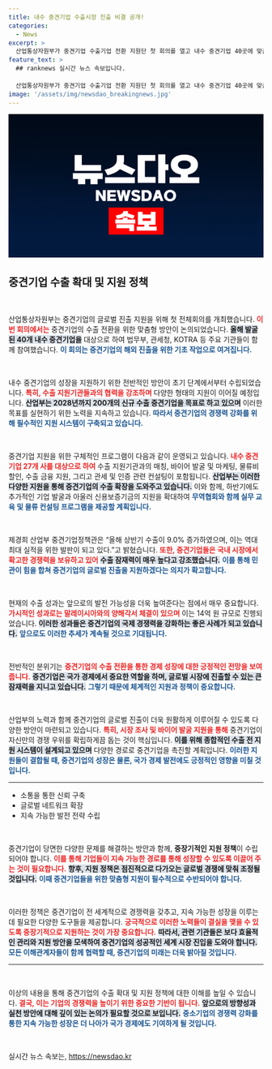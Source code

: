 ```yaml
---
title: 내수 중견기업 수출시장 진출 비결 공개!
categories:
  - News
excerpt: >
  산업통상자원부가 중견기업 수출기업 전환 지원단 첫 회의를 열고 내수 중견기업 40곳에 맞춤형 글로벌 진출방안을 논의했습니다. 올해 수출 1.7배 증가 전망과 함께 민관협력으로 역대 최대 수출실적을 목표로 한다는 소식이 주목받고 있습니다!
feature_text: >
  ## ranknews 실시간 뉴스 속보입니다.

  산업통상자원부가 중견기업 수출기업 전환 지원단 첫 회의를 열고 내수 중견기업 40곳에 맞춤형 글로벌 진출방안을 논의했습니다. 올해 수출 1.7배 증가 전망과 함께 민관협력으로 역대 최대 수출실적을 목표로 한다는 소식이 주목받고 있습니다!
image: '/assets/img/newsdao_breakingnews.jpg'
---
```


<p><img src="/assets/img/newsdao_breakingnews.jpg" alt="ranknews 속보" /></p>

<h2 data-ke-size="size26">중견기업 수출 확대 및 지원 정책</h2>

<p data-ke-size="size16">&nbsp;</p>

<p>산업통상자원부는 중견기업의 글로벌 진출 지원을 위해 첫 전체회의를 개최했습니다. <b><span style="color: #ee2323;">이번 회의에서는</span></b> 중견기업의 수출 전환을 위한 맞춤형 방안이 논의되었습니다. <b><span style="background-color: #21538527;">올해 발굴된 40개 내수 중견기업을</span></b> 대상으로 하여 법무부, 관세청, KOTRA 등 주요 기관들이 함께 참여했습니다. <b><span style="color: #1a5490;">이 회의는 중견기업의 해외 진출을 위한 기초 작업으로 여겨집니다.</span></b></p>

<p data-ke-size="size16">&nbsp;</p>

<p>내수 중견기업의 성장을 지원하기 위한 전반적인 방안이 초기 단계에서부터 수립되었습니다. <b><span style="color: #ee2323;">특히, 수출 지원기관들과의 협력을 강조하며</span></b> 다양한 형태의 지원이 이어질 예정입니다. <b><span style="background-color: #21538527;">산업부는 2028년까지 200개의 신규 수출 중견기업을 목표로 하고 있으며</span></b> 이러한 목표를 실현하기 위한 노력을 지속하고 있습니다. <b><span style="color: #1a5490;">따라서 중견기업의 경쟁력 강화를 위해 필수적인 지원 시스템이 구축되고 있습니다.</span></b></p>

<p data-ke-size="size16">&nbsp;</p>

<p>중견기업 지원을 위한 구체적인 프로그램이 다음과 같이 운영되고 있습니다. <b><span style="color: #ee2323;">내수 중견기업 27개 사를 대상으로 하여</span></b> 수출 지원기관과의 매칭, 바이어 발굴 및 마케팅, 물류비 할인, 수출 금융 지원, 그리고 관세 및 인증 관련 컨설팅이 포함됩니다. <b><span style="background-color: #21538527;">산업부는 이러한 다양한 지원을 통해 중견기업의 수출 확장을 도와주고 있습니다.</span></b> 이와 함께, 하반기에도 추가적인 기업 발굴과 아울러 신용보증기금의 지원을 확대하여 <b><span style="color: #1a5490;">무역협회와 함께 실무 교육 및 물류 컨설팅 프로그램을 제공할 계획입니다.</span></b></p>

<p data-ke-size="size16">&nbsp;</p>

<p>제경희 산업부 중견기업정책관은 “올해 상반기 수출이 9.0% 증가하였으며, 이는 역대 최대 실적을 위한 발판이 되고 있다.”고 밝혔습니다. <b><span style="color: #ee2323;">또한, 중견기업들은 국내 시장에서 확고한 경쟁력을 보유하고 있어</span></b> <b><span style="background-color: #21538527;">수출 잠재력이 매우 높다고 강조했습니다.</span></b> <b><span style="color: #1a5490;">이를 통해 민관이 힘을 합쳐 중견기업의 글로벌 진출을 지원하겠다는 의지가 확고합니다.</span></b></p>

<p data-ke-size="size16">&nbsp;</p>

<p>현재의 수출 성과는 앞으로의 발전 가능성을 더욱 높여준다는 점에서 매우 중요합니다. <b><span style="color: #ee2323;">가시적인 성과로는 말레이시아와의 양해각서 체결이 있으며</span></b> 이는 14억 원 규모로 진행되었습니다. <b><span style="background-color: #21538527;">이러한 성과들은 중견기업의 국제 경쟁력을 강화하는 좋은 사례가 되고 있습니다.</span></b> <b><span style="color: #1a5490;">앞으로도 이러한 추세가 계속될 것으로 기대됩니다.</span></b></p>

<p data-ke-size="size16">&nbsp;</p>

<p>전반적인 분위기는 <b><span style="color: #ee2323;">중견기업의 수출 전환을 통한 경제 성장에 대한 긍정적인 전망을 보여줍니다.</span></b> <b><span style="background-color: #21538527;">중견기업은 국가 경제에서 중요한 역할을 하며, 글로벌 시장에 진출할 수 있는 큰 잠재력을 지니고 있습니다.</span></b> <b><span style="color: #1a5490;">그렇기 때문에 체계적인 지원과 정책이 중요합니다.</span></b></p>

<p data-ke-size="size16">&nbsp;</p>

<p>산업부의 노력과 함께 중견기업의 글로벌 진출이 더욱 원활하게 이루어질 수 있도록 다양한 방안이 마련되고 있습니다. <b><span style="color: #ee2323;">특히, 시장 조사 및 바이어 발굴 지원을 통해</span></b> 중견기업이 자신만의 경쟁 우위를 확립하게끔 돕는 것이 핵심입니다. <b><span style="background-color: #21538527;">이를 위해 종합적인 수출 전 지원 시스템이 설계되고 있으며</span></b> 다양한 경로로 중견기업을 촉진할 계획입니다. <b><span style="color: #1a5490;">이러한 지원들이 결합될 때, 중견기업의 성장은 물론, 국가 경제 발전에도 긍정적인 영향을 미칠 것입니다.</span></b></p>

<hr>

<ul>
<li>소통을 통한 신뢰 구축</li>
<li>글로벌 네트워크 확장</li>
<li>지속 가능한 발전 전략 수립</li>
</ul>

<p data-ke-size="size16">&nbsp;</p>

<p>중견기업이 당면한 다양한 문제를 해결하는 방안과 함께, <b>중장기적인 지원 정책</b>이 수립되어야 합니다. <b><span style="color: #ee2323;">이를 통해 기업들이 지속 가능한 경로를 통해 성장할 수 있도록 이끌어 주는 것이 필요합니다.</span></b> <b><span style="background-color: #21538527;">향후, 지원 정책은 점진적으로 다가오는 글로벌 경쟁에 맞춰 조정될 것입니다.</span></b> <b><span style="color: #1a5490;">이때 중견기업들을 위한 맞춤형 지원이 필수적으로 수반되어야 합니다.</span></b></p>

<p data-ke-size="size16">&nbsp;</p>

<p>이러한 정책은 중견기업이 전 세계적으로 경쟁력을 갖추고, 지속 가능한 성장을 이루는 데 필요한 다양한 도구들을 제공합니다. <b><span style="color: #ee2323;">궁극적으로 이러한 노력들이 결실을 맺을 수 있도록 중장기적으로 지원하는 것이 가장 중요합니다.</span></b> <b><span style="background-color: #21538527;">따라서, 관련 기관들은 보다 효율적인 관리와 지원 방안을 모색하여 중견기업의 성공적인 세계 시장 진입을 도와야 합니다.</span></b> <b><span style="color: #1a5490;">모든 이해관계자들이 함께 협력할 때, 중견기업의 미래는 더욱 밝아질 것입니다.</span></b></p>

<hr>

<p data-ke-size="size16">&nbsp;</p>

<p>이상의 내용을 통해 중견기업의 수출 확대 및 지원 정책에 대한 이해를 높일 수 있습니다. <b><span style="color: #ee2323;">결국, 이는 기업의 경쟁력을 높이기 위한 중요한 기반이 됩니다.</span></b> <b><span style="background-color: #21538527;">앞으로의 방향성과 실천 방안에 대해 깊이 있는 논의가 필요할 것으로 보입니다.</span></b> <b><span style="color: #1a5490;">중소기업의 경쟁력 강화를 통한 지속 가능한 성장은 더 나아가 국가 경제에도 기여하게 될 것입니다.</span></b></p>

<p data-ke-size="size16">&nbsp;</p>
실시간 뉴스 속보는, <a href="https://newsdao.kr" rel="dofollow">https://newsdao.kr</a>


